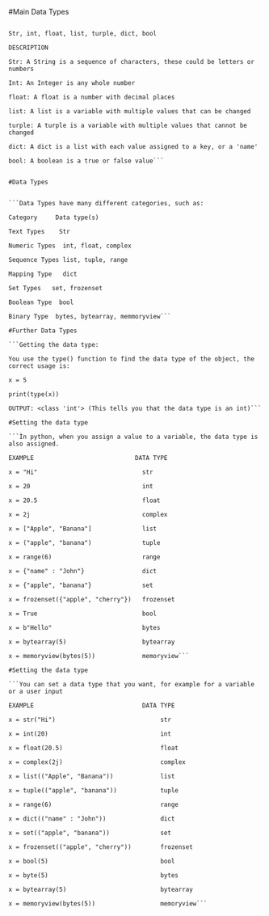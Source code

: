 #Main Data Types 

```The main used data types are: 

Str, int, float, list, turple, dict, bool

DESCRIPTION

Str: A String is a sequence of characters, these could be letters or numbers

Int: An Integer is any whole number

float: A float is a number with decimal places 

list: A list is a variable with multiple values that can be changed

turple: A turple is a variable with multiple values that cannot be changed

dict: A dict is a list with each value assigned to a key, or a 'name'

bool: A boolean is a true or false value```


#Data Types


```Data Types have many different categories, such as: 

Category     Data type(s)

Text Types    Str

Numeric Types  int, float, complex

Sequence Types list, tuple, range

Mapping Type   dict

Set Types   set, frozenset

Boolean Type  bool

Binary Type  bytes, bytearray, memmoryview```

#Further Data Types

```Getting the data type:

You use the type() function to find the data type of the object, the correct usage is: 

x = 5 

print(type(x))

OUTPUT: <class 'int'> (This tells you that the data type is an int)```

#Setting the data type

```Ìn python, when you assign a value to a variable, the data type is also assigned. 

EXAMPLE                            DATA TYPE 

x = "Hi"                             str

x = 20                               int 

x = 20.5                             float

x = 2j                               complex

x = ["Apple", "Banana"]              list

x = ("apple", "banana")              tuple

x = range(6)                         range

x = {"name" : "John"}                dict

x = {"apple", "banana"}              set

x = frozenset({"apple", "cherry"})   frozenset

x = True                             bool

x = b"Hello"                         bytes

x = bytearray(5)                     bytearray

x = memoryview(bytes(5))             memoryview```

#Setting the data type

```You can set a data type that you want, for example for a variable or a user input

EXAMPLE                              DATA TYPE

x = str("Hi")                             str

x = int(20)                               int 

x = float(20.5)                           float

x = complex(2j)                           complex

x = list(("Apple", "Banana"))             list

x = tuple(("apple", "banana"))            tuple

x = range(6)                              range

x = dict(("name" : "John"))               dict

x = set(("apple", "banana"))              set

x = frozenset(("apple", "cherry"))        frozenset

x = bool(5)                               bool

x = byte(5)                               bytes

x = bytearray(5)                          bytearray

x = memoryview(bytes(5))                  memoryview```








